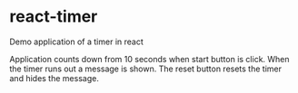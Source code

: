 # react-timer
Demo application of a timer in react

Application counts down from 10 seconds when start button is click. When the timer runs out a message is shown. The reset button resets the timer and hides the message.
